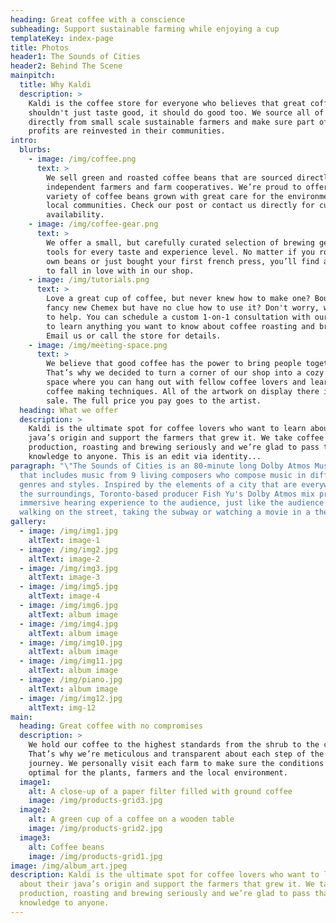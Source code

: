```yaml
---
heading: Great coffee with a conscience
subheading: Support sustainable farming while enjoying a cup
templateKey: index-page
title: Photos
header1: The Sounds of Cities
header2: Behind The Scene
mainpitch:
  title: Why Kaldi
  description: >
    Kaldi is the coffee store for everyone who believes that great coffee
    shouldn't just taste good, it should do good too. We source all of our beans
    directly from small scale sustainable farmers and make sure part of the
    profits are reinvested in their communities.
intro:
  blurbs:
    - image: /img/coffee.png
      text: >
        We sell green and roasted coffee beans that are sourced directly from
        independent farmers and farm cooperatives. We’re proud to offer a
        variety of coffee beans grown with great care for the environment and
        local communities. Check our post or contact us directly for current
        availability.
    - image: /img/coffee-gear.png
      text: >
        We offer a small, but carefully curated selection of brewing gear and
        tools for every taste and experience level. No matter if you roast your
        own beans or just bought your first french press, you’ll find a gadget
        to fall in love with in our shop.
    - image: /img/tutorials.png
      text: >
        Love a great cup of coffee, but never knew how to make one? Bought a
        fancy new Chemex but have no clue how to use it? Don't worry, we’re here
        to help. You can schedule a custom 1-on-1 consultation with our baristas
        to learn anything you want to know about coffee roasting and brewing.
        Email us or call the store for details.
    - image: /img/meeting-space.png
      text: >
        We believe that good coffee has the power to bring people together.
        That’s why we decided to turn a corner of our shop into a cozy meeting
        space where you can hang out with fellow coffee lovers and learn about
        coffee making techniques. All of the artwork on display there is for
        sale. The full price you pay goes to the artist.
  heading: What we offer
  description: >
    Kaldi is the ultimate spot for coffee lovers who want to learn about their
    java’s origin and support the farmers that grew it. We take coffee
    production, roasting and brewing seriously and we’re glad to pass that
    knowledge to anyone. This is an edit via identity...
paragraph: "\"The Sounds of Cities is an 80-minute long Dolby Atmos Music Album
  that includes music from 9 living composers who compose music in different
  genres and styles. Inspired by the elements of a city that are everywhere in
  the surroundings, Toronto-based producer Fish Yu's Dolby Atmos mix provides an
  immersive hearing experience to the audience, just like the audience is
  walking on the street, taking the subway or watching a movie in a theatre.\""
gallery:
  - image: /img/img1.jpg
    altText: image-1
  - image: /img/img2.jpg
    altText: image-2
  - image: /img/img3.jpg
    altText: image-3
  - image: /img/img5.jpg
    altText: image-4
  - image: /img/img6.jpg
    altText: album image
  - image: /img/img4.jpg
    altText: album image
  - image: /img/img10.jpg
    altText: album image
  - image: /img/img11.jpg
    altText: album image
  - image: /img/piano.jpg
    altText: album image
  - image: /img/img12.jpg
    altText: img-12
main:
  heading: Great coffee with no compromises
  description: >
    We hold our coffee to the highest standards from the shrub to the cup.
    That’s why we’re meticulous and transparent about each step of the coffee’s
    journey. We personally visit each farm to make sure the conditions are
    optimal for the plants, farmers and the local environment.
  image1:
    alt: A close-up of a paper filter filled with ground coffee
    image: /img/products-grid3.jpg
  image2:
    alt: A green cup of a coffee on a wooden table
    image: /img/products-grid2.jpg
  image3:
    alt: Coffee beans
    image: /img/products-grid1.jpg
image: /img/album_art.jpeg
description: Kaldi is the ultimate spot for coffee lovers who want to learn
  about their java’s origin and support the farmers that grew it. We take coffee
  production, roasting and brewing seriously and we’re glad to pass that
  knowledge to anyone.
---
```

